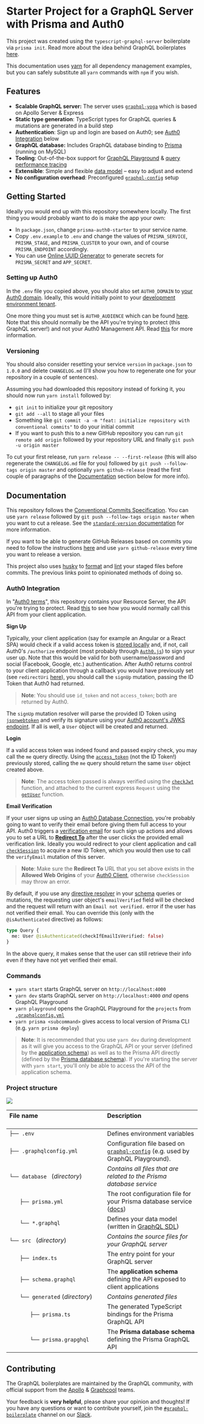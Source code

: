 # Starter Project for a GraphQL Server with Prisma and Auth0

This project was created using the `typescript-graphql-server` boilerplate via `prisma init`. Read more about the idea behind GraphQL boilerplates [here](https://blog.graph.cool/graphql-boilerplates-graphql-create-how-to-setup-a-graphql-project-6428be2f3a5).

This documentation uses [yarn](https://yarnpkg.com) for all dependency management examples, but you can safely substitute all `yarn` commands with `npm` if you wish.

## Features

- **Scalable GraphQL server:** The server uses [`graphql-yoga`](https://github.com/prisma/graphql-yoga) which is based on Apollo Server & Express
- **Static type generation**: TypeScript types for GraphQL queries & mutations are generated in a build step
- **Authentication**: Sign up and login are based on Auth0; see [Auth0 Integration](#auth0-integration) below
- **GraphQL database:** Includes GraphQL database binding to [Prisma](https://www.prismagraphql.com) (running on MySQL)
- **Tooling**: Out-of-the-box support for [GraphQL Playground](https://github.com/prisma/graphql-playground) & [query performance tracing](https://github.com/apollographql/apollo-tracing)
- **Extensible**: Simple and flexible [data model](./database/types.graphql) – easy to adjust and extend
- **No configuration overhead**: Preconfigured [`graphql-config`](https://github.com/prisma/graphql-config) setup

## Getting Started

Ideally you would end up with this repository somewhere locally. The first thing you would probably want to do is make the app your own:
- In `package.json`, change `prisma-auth0-starter` to your service name.
- Copy `.env.example` to `.env` and change the values of `PRISMA_SERVICE`, `PRISMA_STAGE`, and `PRISMA_CLUSTER` to your own, and of course `PRISMA_ENDPOINT` accordingly.
- You can use [Online UUID Generator](https://www.uuidgenerator.net/) to generate secrets for `PRISMA_SECRET` and `APP_SECRET`.

### Setting up Auth0

In the `.env` file you copied above, you should also set `AUTH0_DOMAIN` to [your Auth0 domain](https://auth0.com/docs/getting-started/the-basics#domain). Ideally, this would initially point to your [development environment tenant](https://auth0.com/docs/dev-lifecycle/setting-up-env).

One more thing you must set is `AUTH0_AUDIENCE` which can be found [here](https://manage.auth0.com/#/apis). Note that this should normally be the API you're trying to protect (this GraphQL server!) and not your Auth0 Management API. Read [this](https://auth0.com/docs/quickstart/backend/nodejs/01-authorization) for more information.

### Versioning

You should also consider resetting your service `version` in `package.json` to `1.0.0` and delete `CHANGELOG.md` (I'll show you how to regenerate one for your repository in a couple of sentences).

Assuming you had downloaded this repository instead of forking it, you should now run `yarn install` followed by:
- `git init` to initialize your git repository
- `git add --all` to stage all your files
- Something like `git commit -a -m "feat: initialize repository with conventional commits"` to do your initial commit
- If you want to push this to a new GitHub repository you can run `git remote add origin` followed by your repository URL and finally `git push -u origin master`

To cut your first release, run `yarn release -- --first-release` (this will also regenerate the `CHANGELOG.md` file for you) followed by `git push --follow-tags origin master` and optionally `yarn github-release` (read the first couple of paragraphs of the [Documentation](#documentation) section below for more info).

## Documentation

This repository follows the [Conventional Commits Specification](https://conventionalcommits.org/). You can use `yarn release` followed by `git push --follow-tags origin master` when you want to cut a release. See the [`standard-version` documentation](https://github.com/conventional-changelog/standard-version) for more information.

If you want to be able to generate GitHub Releases based on commits you need to follow the instructions [here](https://github.com/conventional-changelog/releaser-tools/tree/master/packages/conventional-github-releaser) and use `yarn github-release` every time you want to release a version.

This project also uses [husky](https://github.com/typicode/husky) to [format](https://prettier.io/docs/en/precommit.html#option-2-pretty-quick-https-githubcom-azz-pretty-quick) and [lint](https://github.com/alexjoverm/tslint-config-prettier) your staged files before commits. The previous links point to opinionated methods of doing so.

### Auth0 Integration

In "[Auth0 terms](https://auth0.com/docs/apis)", this repository contains your Resource Server, the API you're trying to protect. Read [this](https://auth0.com/docs/quickstart/backend/nodejs/02-using) to see how you would normally call this API from your client application.

**Sign Up**

Typically, your client application (say for example an Angular or a React SPA) would check if a valid access token is  [stored locally](https://auth0.com/docs/security/store-tokens) and, if not, call Auth0's `/authorize` endpoint (most probably through [`Auth0.js`](https://auth0.com/docs/libraries/auth0js/v9)) to sign your user up. Note that this would be valid for both username/password and social (Facebook, Google, etc.) authentication. After Auth0 returns control to your client application through a callback you would have previously set (see `redirectUri` [here](https://auth0.com/docs/libraries/auth0js/v9#available-parameters)), you should call the `signUp` mutation, passing the ID Token that Auth0 had returned.

> **Note**: You should use `id_token` and not `access_token`; both are returned by Auth0.

The `signUp` mutation resolver will parse the provided ID Token using [`jsonwebtoken`](https://github.com/auth0/node-jsonwebtoken) and verify its signature using your [Auth0 account's JWKS endpoint](https://auth0.com/docs/jwks). If all is well, a `User` object will be created and returned.

**Login**
 
If a valid access token was indeed found and passed expiry check, you may call the `me` query directly. Using the [`access_token`](https://auth0.com/docs/tokens/access-token) (not the ID Token!) previously stored, calling the `me` query should return the same `User` object created above.

> **Note**: The access token passed is always verified using the [`checkJwt`](./src/middleware/checkJwt.ts) function, and attached to the current express `Request` using the [`getUser`](./src/middleware/getUser.ts) function.

**Email Verification**

If your user signs up using an [Auth0 Database Connection](https://auth0.com/docs/connections/database), you're probably going to want to verify their email before giving them full access to your API. Auth0 triggers a [verification email](https://auth0.com/docs/email/custom#verification-email) for such sign up actions and allows you to set a URL to [**Redirect To**](https://manage.auth0.com/#/emails) after the user clicks the provided email verification link. Ideally you would redirect to your client application and call [`checkSession`](https://auth0.com/docs/libraries/auth0js/v8#using-checksession-to-acquire-new-tokens) to acquire a new ID Token, which you would then use to call the `verifyEmail` mutation of this server.

> **Note**: Make sure the **Redirect To** URL that you set above exists in the **Allowed Web Origins** of your [Auth0 Client](https://manage.auth0.com/#/clients), otherwise `checkSession` may throw an error.

By default, if you use any [directive resolver](./src/directive-resolvers.ts) in your [schema](./src/schema.graphql) queries or mutations, the requesting user object's `emailVerified` field will be checked and the request will return with an `Email not verified.` error if the user has not verified their email. You can override this (only with the `@isAuthenticated` directive) as follows:

```graphql schema
type Query {
  me: User @isAuthenticated(checkIfEmailIsVerified: false)
}
```

In the above query, it makes sense that the user can still retrieve their info even if they have not yet verified their email.

### Commands

* `yarn start` starts GraphQL server on `http://localhost:4000`
* `yarn dev` starts GraphQL server on `http://localhost:4000` _and_ opens GraphQL Playground
* `yarn playground` opens the GraphQL Playground for the `projects` from [`.graphqlconfig.yml`](./.graphqlconfig.yml)
* `yarn prisma <subcommand>` gives access to local version of Prisma CLI (e.g. `yarn prisma deploy`)

> **Note**: It is recommended that you use `yarn dev` during development as it will give you access to the GraphQL API or your server (defined by the [application schema](./src/schema.graphql)) as well as to the Prisma API directly (defined by the [Prisma database schema](./generated/prisma.graphql)). If you're starting the server with `yarn start`, you'll only be able to access the API of the application schema.

### Project structure

![](https://imgur.com/95faUsa.png)

| File name 　　　　　　　　　　　　　　| Description 　　　　　　　　<br><br>|
| :--  | :--         |
| `├── .env` | Defines environment variables |
| `├── .graphqlconfig.yml` | Configuration file based on [`graphql-config`](https://github.com/prisma/graphql-config) (e.g. used by GraphQL Playground).|
| `└── database ` (_directory_) | _Contains all files that are related to the Prisma database service_ |\
| `　　├── prisma.yml` | The root configuration file for your Prisma database service ([docs](https://www.prismagraphql.com/docs/reference/prisma.yml/overview-and-example-foatho8aip)) |
| `　　└── *.graphql` | Defines your data model (written in [GraphQL SDL](https://blog.graph.cool/graphql-sdl-schema-definition-language-6755bcb9ce51)) |
| `└── src ` (_directory_) | _Contains the source files for your GraphQL server_ |
| `　　├── index.ts` | The entry point for your GraphQL server |
| `　　├── schema.graphql` | The **application schema** defining the API exposed to client applications  |
| `　　└── generated` (_directory_) | _Contains generated files_ |
| `　　　　├── prisma.ts` | The generated TypeScript bindings for the Prisma GraphQL API  |
| `　　　　└── prisma.grapghql` | The **Prisma database schema** defining the Prisma GraphQL API  |

## Contributing

The GraphQL boilerplates are maintained by the GraphQL community, with official support from the [Apollo](https://dev-blog.apollodata.com) & [Graphcool](https://blog.graph.cool/) teams.

Your feedback is **very helpful**, please share your opinion and thoughts! If you have any questions or want to contribute yourself, join the [`#graphql-boilerplate`](https://graphcool.slack.com/messages/graphql-boilerplate) channel on our [Slack](https://graphcool.slack.com/).
